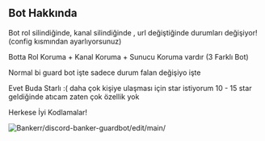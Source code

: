 ## Bot Hakkında
Bot rol silindiğinde, kanal silindiğinde , url değiştiğinde durumları değişiyor! (config kısmından ayarlıyorsunuz)

Botta Rol Koruma + Kanal Koruma + Sunucu Koruma vardır (3 Farklı Bot)

Normal bi guard bot işte sadece durum falan değişiyo işte

Evet Buda Starlı :( daha çok kişiye ulaşması için star istiyorum 10 - 15 star geldiğinde atıcam zaten çok özellik yok

Herkese İyi Kodlamalar!

<img src="https://komarev.com/ghpvc/?username=discord-banker-guardbot-main&label=Ziyaretçi%20Sayısı&color=da004e" alt="Bankerr/discord-banker-guardbot/edit/main/" /> <p>
